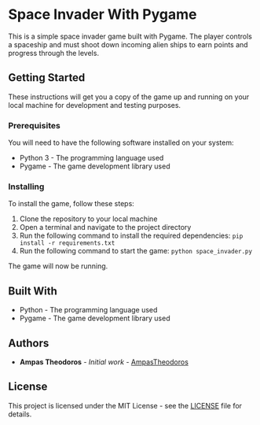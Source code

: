 # Space Invader With Pygame

This is a simple space invader game built with Pygame. The player controls a spaceship and must shoot down incoming alien ships to earn points and progress through the levels.

## Getting Started

These instructions will get you a copy of the game up and running on your local machine for development and testing purposes.

### Prerequisites

You will need to have the following software installed on your system:

- Python 3 - The programming language used
- Pygame - The game development library used

### Installing

To install the game, follow these steps:

1. Clone the repository to your local machine
2. Open a terminal and navigate to the project directory
3. Run the following command to install the required dependencies: `pip install -r requirements.txt`
4. Run the following command to start the game: `python space_invader.py`

The game will now be running.

## Built With

- Python - The programming language used
- Pygame - The game development library used

## Authors

- **Ampas Theodoros** - *Initial work* - [AmpasTheodoros](https://github.com/AmpasTheodoros)

## License

This project is licensed under the MIT License - see the [LICENSE](LICENSE.md) file for details.
